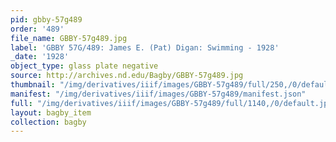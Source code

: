 ```yaml
---
pid: gbby-57g489
order: '489'
file_name: GBBY-57g489.jpg
label: 'GBBY 57G/489: James E. (Pat) Digan: Swimming - 1928'
_date: '1928'
object_type: glass plate negative
source: http://archives.nd.edu/Bagby/GBBY-57g489.jpg
thumbnail: "/img/derivatives/iiif/images/GBBY-57g489/full/250,/0/default.jpg"
manifest: "/img/derivatives/iiif/images/GBBY-57g489/manifest.json"
full: "/img/derivatives/iiif/images/GBBY-57g489/full/1140,/0/default.jpg"
layout: bagby_item
collection: bagby
---
```

